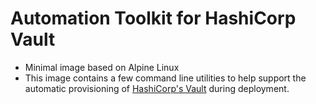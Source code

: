 # Automation Toolkit for HashiCorp Vault

* Minimal image based on Alpine Linux
* This image contains a few command line utilities to help support the automatic provisioning of [HashiCorp's Vault](https://www.vaultproject.io/) during deployment.
